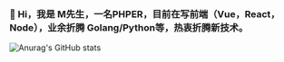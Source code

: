 ### 🌱 Hi，我是 M先生，一名PHPER，目前在写前端（Vue，React，Node），业余折腾 Golang/Python等，热衷折腾新技术。 

<!--
**lmsail/lmsail** is a ✨ _special_ ✨ repository because its `README.md` (this file) appears on your GitHub profile.

Here are some ideas to get you started:

- 🔭 I’m currently working on ...
- 🌱 I’m currently learning ...
- 👯 I’m looking to collaborate on ...
- 🤔 I’m looking for help with ...
- 💬 Ask me about ...
- 📫 How to reach me: ...
- 😄 Pronouns: ...
- ⚡ Fun fact: ...
-->

![Anurag's GitHub stats](https://github-readme-stats.vercel.app/api?username=lmsail&show_icons=true)
